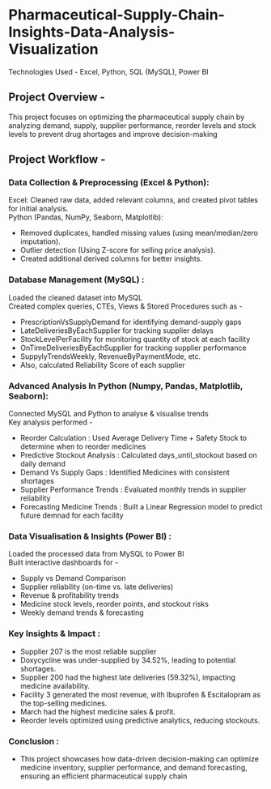# Pharmaceutical-Supply-Chain-Insights-Data-Analysis-Visualization

Technologies Used - Excel, Python, SQL (MySQL), Power BI

## Project Overview - 
This project focuses on optimizing the pharmaceutical supply chain by analyzing demand, supply, supplier performance, reorder levels and stock levels to prevent drug shortages and improve decision-making

## Project Workflow - 
### Data Collection & Preprocessing (Excel & Python): 
Excel: Cleaned raw data, added relevant columns, and created pivot tables for initial analysis.<br>
Python (Pandas, NumPy, Seaborn, Matplotlib):<br>

 - Removed duplicates, handled missing values (using mean/median/zero imputation). <br>
 - Outlier detection (Using Z-score for selling price analysis). <br>
 - Created additional derived columns for better insights. <br>

### Database Management (MySQL) :
Loaded the cleaned dataset into MySQL <br>
Created complex queries, CTEs, Views & Stored Procedures such as - <br>
 - PrescriptionVsSupplyDemand for identifying demand-supply gaps<br>
 - LateDeliveriesByEachSupplier for tracking supplier delays<br>
 - StockLevelPerFacility for monitoring quantity of stock at each facility<br>
 - OnTimeDeliveriesByEachSupplier for tracking supplier performance<br>
 - SuppylyTrendsWeekly, RevenueByPaymentMode, etc.<br>
 - Also, calculated Reliability Score of each supplier <br>

### Advanced Analysis In Python (Numpy, Pandas, Matplotlib, Seaborn):
Connected MySQL and Python to analyse & visualise trends<br>
Key analysis performed -<br>
 - Reorder Calculation : Used Average Delivery Time + Safety Stock to determine when to reorder medicines<br>
 - Predictive Stockout Analysis : Calculated days_until_stockout based on daily demand<br>
 - Demand Vs Supply Gaps : Identified Medicines with consistent shortages<br>
 - Supplier Performance Trends : Evaluated monthly trends in supplier reliability<br>
 - Forecasting Medicine Trends : Built a Linear Regression model to predict future demnad for each facility<br>

### Data Visualisation & Insights (Power BI) : 
Loaded the processed data from MySQL to Power BI<br>
Built interactive dashboards for - <br>
 - Supply vs Demand Comparison<br>
 - Supplier reliability (on-time vs. late deliveries)<br>
 - Revenue & profitability trends<br>
 - Medicine stock levels, reorder points, and stockout risks<br>
 - Weekly demand trends & forecasting<br>

### Key Insights & Impact :
- Supplier 207 is the most reliable supplier<br>
- Doxycycline was under-supplied by 34.52%, leading to potential shortages.<br>
- Supplier 200 had the highest late deliveries (59.32%), impacting medicine availability.<br>
- Facility 3 generated the most revenue, with Ibuprofen & Escitalopram as the top-selling medicines.<br>
- March had the highest medicine sales & profit.<br>
- Reorder levels optimized using predictive analytics, reducing stockouts.<br>

### Conclusion :
- This project showcases how data-driven decision-making can optimize medicine inventory, supplier performance, and demand forecasting, ensuring an efficient pharmaceutical supply chain
